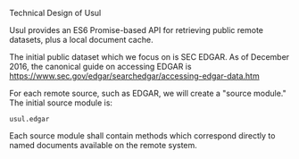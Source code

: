 Technical Design of Usul

Usul provides an ES6 Promise-based API for retrieving public remote datasets, plus a local document cache.

The initial public dataset which we focus on is SEC EDGAR. As of December 2016, the canonical guide on accessing EDGAR is https://www.sec.gov/edgar/searchedgar/accessing-edgar-data.htm

For each remote source, such as EDGAR, we will create a "source module." The initial source module is:

`usul.edgar`

Each source module shall contain methods which correspond directly to named documents available on the remote system. 

